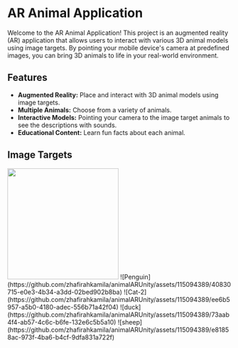 # AR Animal Application

Welcome to the AR Animal Application! 
This project is an augmented reality (AR) application that allows users to interact with various 3D animal models using image targets. 
By pointing your mobile device's camera at predefined images, you can bring 3D animals to life in your real-world environment.

## Features

- **Augmented Reality:** Place and interact with 3D animal models using image targets.
- **Multiple Animals:** Choose from a variety of animals.
- **Interactive Models:** Pointing your camera to the image target animals to see the descriptions with sounds.
- **Educational Content:** Learn fun facts about each animal.

## Image Targets 
<img src="https://github.com/zhafirahkamila/animalARUnity/assets/115094389/40830715-e0e3-4b34-a3dd-02bed902b8ba" width="250" height="250" />
![Penguin](https://github.com/zhafirahkamila/animalARUnity/assets/115094389/40830715-e0e3-4b34-a3dd-02bed902b8ba)
![Cat-2](https://github.com/zhafirahkamila/animalARUnity/assets/115094389/ee6b5957-a5b0-4180-adec-556b71a42f04)
![duck](https://github.com/zhafirahkamila/animalARUnity/assets/115094389/73aab4f4-ab57-4c6c-b6fe-132e6c5b5a10)
![sheep](https://github.com/zhafirahkamila/animalARUnity/assets/115094389/e81858ac-973f-4ba6-b4cf-9dfa831a722f)

